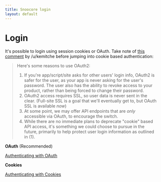 ```yaml
---
title: Snoocore login
layout: default
---
```


# Login

It's possible to login using session cookies or OAuth. Take note of [this comment](http://www.reddit.com/r/redditdev/comments/1xuk43/oauth2_more_endpoints_available_new_scopes_new/cfexrzn) by /u/kemitche before jumping into cookie based authentication:

> Here's some reasons to use OAuth2:
> 
> 1. If you're app/script/site asks for other users' login info, OAuth2 is safer for the user, as your app is never asking for the user's password. The user also has the ability to revoke access to your product, rather than being forced to change their password.
> 2. OAuth2 access requires SSL, so user data is never sent in the clear. (Full-site SSL is a goal that we'll eventually get to, but OAuth SSL is available *now*)
> 3. At some point, we may offer API endpoints that are *only* accessible via OAuth, to encourage the switch.
> 4. While there are no immediate plans to deprecate "cookie" based API access, it's something we could choose to pursue in the future, primarily to help protect user login information as outlined in (1).


**OAuth** (Recommended)

[Authenticating with OAuth](oauth.html)


**Cookies**

[Authenticating with Cookies](cookies.html)
